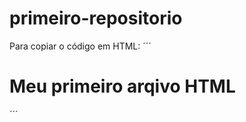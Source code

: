 # primeiro-repositorio

Para copiar o código em HTML:
´´´
<html>
  <h1>Meu primeiro arqivo HTML</h1>
</html>
´´´
